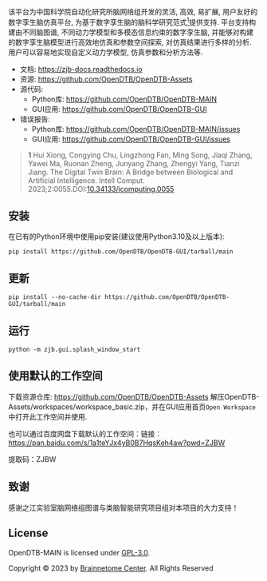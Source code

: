 
该平台为中国科学院自动化研究所脑网络组开发的灵活, 高效, 易扩展, 用户友好的数字孪生脑仿真平台, 为基于数字孪生脑的脑科学研究范式[<sup>1</sup>](#ref-1)提供支持. 平台支持构建由不同脑图谱, 不同动力学模型和多模态信息约束的数字孪生脑, 并能够对构建的数字孪生脑模型进行高效地仿真和参数空间探索, 对仿真结果进行多样的分析. 用户可以容易地实现自定义动力学模型, 仿真参数和分析方法等.

- 文档: https://zjb-docs.readthedocs.io
- 资源: https://github.com/OpenDTB/OpenDTB-Assets
- 源代码:
    - Python库: https://github.com/OpenDTB/OpenDTB-MAIN
    - GUI应用: https://github.com/OpenDTB/OpenDTB-GUI
- 错误报告:
    - Python库: https://github.com/OpenDTB/OpenDTB-MAIN/issues
    - GUI应用: https://github.com/OpenDTB/OpenDTB-GUI/issues

> <b id="ref-1">1</b> Hui Xiong, Congying Chu, Lingzhong Fan, Ming Song, Jiaqi Zhang, Yawei Ma, Ruonan Zheng, Junyang Zhang, Zhengyi Yang, Tianzi Jiang. The Digital Twin Brain: A Bridge between Biological and Artificial Intelligence. Intell Comput. 2023;2:0055.DOI:[10.34133/icomputing.0055](https://doi.org/10.34133/icomputing.0055)

## 安装

在已有的Python环境中使用pip安装(建议使用Python3.10及以上版本):

```
pip install https://github.com/OpenDTB/OpenDTB-GUI/tarball/main
```

更新
---
```
pip install --no-cache-dir https://github.com/OpenDTB/OpenDTB-GUI/tarball/main
```

运行
---
```
python -m zjb.gui.splash_window_start
```

使用默认的工作空间
---
下载资源仓库: https://github.com/OpenDTB/OpenDTB-Assets
解压OpenDTB-Assets/workspaces/workspace_basic.zip，并在GUI应用首页`Open Workspace`中打开此工作空间并使用.

也可以通过百度网盘下载默认的工作空间：链接：https://pan.baidu.com/s/1a1teYJx4yB0B7HqsKeh4aw?pwd=ZJBW 

提取码：ZJBW 


致谢
---
感谢之江实验室脑网络组图谱与类脑智能研究项目组对本项目的大力支持！

License
---
OpenDTB-MAIN is licensed under [GPL-3.0](LICENSE).

Copyright © 2023 by [Brainnetome Center](http://www.brainnetome.org/cn/). All Rights Reserved
